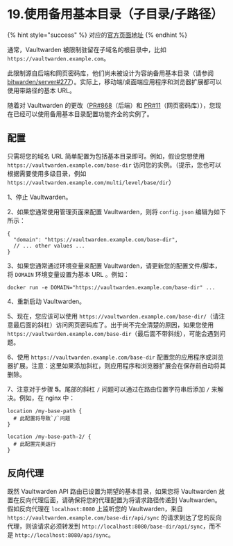 # 19.使用备用基本目录（子目录/子路径）

{% hint style="success" %}
对应的[官方页面地址](https://github.com/dani-garcia/vaultwarden/wiki/Using-an-alternate-base-dir)
{% endhint %}

通常，Vaultwarden 被限制驻留在子域名的根目录中，比如 `https://vaultwarden.example.com`。

此限制源自后端和网页密码库，他们尚未被设计为容纳备用基本目录（请参阅 [bitwarden/server#277](https://github.com/bitwarden/server/issues/277)）。实际上，移动端/桌面端应用程序和浏览器扩展都可以使用带路径的基本 URL。

随着对 Vaultwarden 的更改（[PR#868](https://github.com/dani-garcia/vaultwarden/pull/868)（后端）和 [PR#11](https://github.com/dani-garcia/bw\_web\_builds/pull/11)（网页密码库）），您现在已经可以使用备用基本目录配置功能齐全的实例了。

## 配置 <a href="#configuration" id="configuration"></a>

只需将您的域名 URL 简单配置为包括基本目录即可。例如，假设您想使用 `https://vaultwarden.example.com/base-dir` 访问您的实例。（提示，您也可以根据需要使用多级目录，例如 `https://vaultwarden.example.com/multi/level/base/dir`）

1、停止 Vaultwarden。

2、如果您通常使用管理页面来配置 Vaultwarden，则将 `config.json` 编辑为如下所示：

```systemd
{
  "domain": "https://vaultwarden.example.com/base-dir",
  // ... other values ...
}
```

3、如果您通常通过环境变量来配置 Vaultwarden，请更新您的配置文件/脚本，将 `DOMAIN` 环境变量设置为基本 URL 。例如：

```shell
docker run -e DOMAIN="https://vaultwarden.example.com/base-dir" ...
```

4、重新启动 Vaultwarden。

5、现在，您应该可以使用 `https://vaultwarden.example.com/base-dir/`（请注意最后面的斜杠）访问网页密码库了。出于尚不完全清楚的原因，如果您使用 `https://vaultwarden.example.com/base-dir`（最后面不带斜线），可能会遇到问题。

6、使用 `https://vaultwarden.example.com/base-dir` 配置您的应用程序或浏览器扩展。注意：这里如果添加斜杠，则应用程序和浏览器扩展会在保存前自动将其删除。

7、注意对于步骤 **5**。尾部的斜杠 `/` 问题可以通过在路由位置字符串后添加 `/` 来解决。例如，在 nginx 中：

```systemd
location /my-base-path {
  # 此配置将导致`/`问题
}

location /my-base-path-2/ {
  # 此配置完美运行
}
```

## 反向代理 <a href="#reverse-proxying" id="reverse-proxying"></a>

既然 Vaultwarden API 路由已设置为期望的基本目录，如果您将 Vaultwarden 放置在反向代理后面，请确保将您的代理配置为将请求路径传递到 Vaultwarden。假如反向代理在 `localhost:8080` 上监听您的 Vaultwarden，来自 `https://vaultwarden.example.com/base-dir/api/sync` 的请求到达了您的反向代理，则该请求必须转发到 `http://localhost:8080/base-dir/api/sync`，而不是 `http://localhost:8080/api/sync`。
